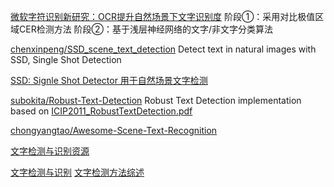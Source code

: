 [微软字符识别新研究：OCR提升自然场景下文字识别度](http://www.cnetnews.com.cn/2015/0401/3049311.shtml)
阶段①：采用对比极值区域CER检测方法
阶段②：基于浅层神经网络的文字/非文字分类算法


[chenxinpeng/SSD_scene_text_detection](https://github.com/chenxinpeng/SSD_scene_text_detection)
Detect text in natural images with SSD, Single Shot Detection

[SSD: Signle Shot Detector 用于自然场景文字检测](http://blog.csdn.net/u010167269/article/details/52851667)



[subokita/Robust-Text-Detection](https://github.com/subokita/Robust-Text-Detection)
Robust Text Detection implementation based on [ICIP2011_RobustTextDetection.pdf](http://www.stanford.edu/~hchen2/papers/ICIP2011_RobustTextDetection.pdf)


[chongyangtao/Awesome-Scene-Text-Recognition](https://github.com/chongyangtao/Awesome-Scene-Text-Recognition)


[文字检测与识别资源](http://blog.csdn.net/peaceinmind/article/details/51387367)

[文字检测与识别](http://lufo.me/2016/08/text_detection/)
[文字检测方法综述](http://lufo.me/2017/02/text_detect/)